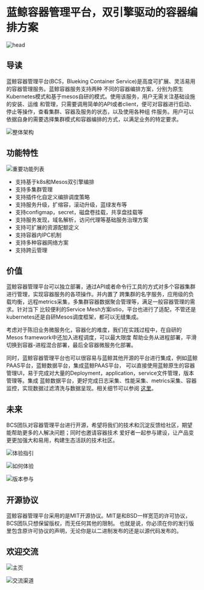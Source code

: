 # 蓝鲸容器管理平台，双引擎驱动的容器编排方案

![head](https://github.com/Tencent/bk-bcs/blob/master/docs/wiki/opensource.png)

## 导读

蓝鲸容器管理平台(BCS，Blueking Container Service)是高度可扩展、灵活易用的容器管理服务。蓝鲸容器服务支持两种
不同的容器编排方案，分别为原生Kubernetes模式和基于mesos自研的模式。使用该服务，用户无需关注基础设施的安装、运维
和管理，只需要调用简单的API或者client，便可对容器进行启动、停止等操作，查看集群、容器及服务的状态，以及使用各种组
件服务。用户可以依据自身的需要选择集群模式和容器编排的方式，以满足业务的特定要求。

![整体架构](https://github.com/Tencent/bk-bcs/blob/master/docs/wiki/bcs-modules.jpg)

## 功能特性

![重要功能列表](https://github.com/Tencent/bk-bcs/blob/master/docs/wiki/functions-list.png)

* 支持基于k8s和Mesos双引擎编排
* 支持多集群管理
* 支持插件化自定义编排调度策略
* 支持服务升级，扩缩容，滚动升级，蓝绿发布等
* 支持configmap，secret，磁盘卷挂载，共享盘挂载等
* 支持服务发现，域名解析，访问代理等基础服务治理方案
* 支持可扩展的资源配额定义
* 支持容器内IPC机制
* 支持多种容器网络方案
* 支持跨云管理

## 价值

蓝鲸容器管理平台可以独立部署，通过API或者命令行工具的方式对多个容器集群进行管理，实现容器服务的各项操作。并内置了
跨集群的名字服务，应用级的负载均衡，远程metrics采集，多集群容器数据聚合管理等，满足一般容器管理的需求。针对当下
比较便利的Service Mesh方案istio，平台也进行了适配，不管还是kubernetes还是自研Mesos调度框架，都可以无缝集成。

考虑对于陈旧业务微服务化，容器化的难度，我们在实践过程中，在自研的Mesos framework中还加入进程调度，可以最大限度
帮助业务从进程部署，平滑切换到容器-进程混合部署，最后全容器微服务化部署。

同时，蓝鲸容器管理平台也可以很容易与蓝鲸其他开源的平台进行集成，例如蓝鲸PAAS平台，蓝鲸数据平台，集成蓝鲸PAAS平台，
可以直接使用蓝鲸原生的容器管理UI，易于完成对大量的Deployment，application，service文件管理，版本管理等。集成
蓝鲸数据平台，更好完成日志采集、性能采集、metrics采集、容器监控，实现数据过滤清洗与数据呈现。相关细节可以参阅
[这里](https://bk.tencent.com/product/)。

## 未来

BCS团队对容器管理平台进行开源，希望将我们的技术和沉淀反馈给社区，期望能帮助更多的人解决问题；同时也邀请容器技术
爱好者一起参与建设，让产品变更更加强大和易用，构建生态活跃的技术社区。

![体验指引](https://github.com/Tencent/bk-bcs/blob/master/docs/wiki/guids.png)

![如何体验](https://github.com/Tencent/bk-bcs/blob/master/docs/wiki/BCS-exp.png)

![版本参与](https://github.com/Tencent/bk-bcs/blob/master/docs/wiki/workflows.png)

## 开源协议

蓝鲸容器管理平台采用的是MIT开源协议。MIT是和BSD一样宽范的许可协议，BCS团队只想保留版权，而无任何其他的限制。
也就是说，你必须在你的发行版里包含原许可协议的声明，无论你是以二进制发布的还是以源代码发布的。


## 欢迎交流

![主页](https://github.com/Tencent/bk-bcs/blob/master/docs/wiki/homelink.png)

![交流渠道](https://github.com/Tencent/bk-bcs/blob/master/docs/wiki/QR-Code.png)
